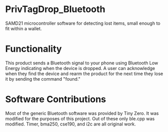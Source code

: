 # PrivTagDrop_Bluetooth
SAMD21 microcontroller software for detecting lost items, small enough to fit within a wallet. 

# Functionality

This product sends a Bluetooth signal to your phone using Bluetooth Low Energy indicating when the device is dropped. A user can acknowledge when they find the device and rearm the product for the next time they lose it by sending the command "found." 

# Software Contributions
Most of the generic Bluetooth software was provided by Tiny Zero. It was modified for the purposes of this project. Out of these only ble.cpp was modified.
Timer, bma250, cse190, and i2c are all original work. 

